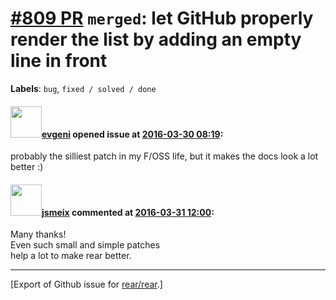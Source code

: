 [\#809 PR](https://github.com/rear/rear/pull/809) `merged`: let GitHub properly render the list by adding an empty line in front
================================================================================================================================

**Labels**: `bug`, `fixed / solved / done`

#### <img src="https://avatars.githubusercontent.com/u/94284?v=4" width="50">[evgeni](https://github.com/evgeni) opened issue at [2016-03-30 08:19](https://github.com/rear/rear/pull/809):

probably the silliest patch in my F/OSS life, but it makes the docs look
a lot better :)

#### <img src="https://avatars.githubusercontent.com/u/1788608?u=925fc54e2ce01551392622446ece427f51e2f0ce&v=4" width="50">[jsmeix](https://github.com/jsmeix) commented at [2016-03-31 12:00](https://github.com/rear/rear/pull/809#issuecomment-203898301):

Many thanks!  
Even such small and simple patches  
help a lot to make rear better.

------------------------------------------------------------------------

\[Export of Github issue for
[rear/rear](https://github.com/rear/rear).\]
